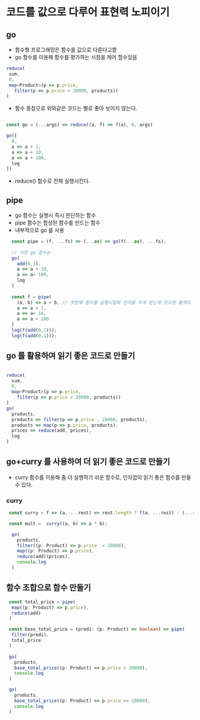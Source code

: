 # 코드를 값으로 다루어 표현력 노피이기
                  
## go 
 - 함수형 프로그래밍은 함수를 값으로 다룬다고함
 - go 함수를 이용해 함수를 평가하는 시점을 제어 할수있음

 ~~~typescript
 reduce(
  sum,
  0,
  map<Product>(p => p.price,
    filter(p => p.price < 20000, products))
)

~~~

 - 함수 중첩으로 위와같은 코드는 별로 좋아 보이지 않는다.

~~~typescript

const go = (...args) => reduce((a, f) => f(a), 0, args)

go([
  0,
  a => a + 1,
  a => a + 10,
  a => a + 100,
  log
])

~~~
 - reduce() 함수로 전체 실행시킨다.

## pipe
 - go 함수는 실행시 즉시 판단하는 함수
 - pipe 함수는 합성된 함수를 만드는 함수
 - 내부적으로 go 를 사용

~~~typescript
  const pipe = (f, ...fs) => (...as) => go(f(...as), ...fs); 
 
  // 기존 go 함수는 
  go(
    add(0,1),
    a => a + 10,
    a => a+ 100,
    log
  )
  
  const f = pipe(
    (a, b) => a + b, // 첫번쟤 함수를 실행시킬때 인자를 두개 받는게 잇으면 좋겟다
    a => a + 1,
    a => a+ 10,
    a => a + 100
  )
  log(f(add(0,1)));
  log(f(add(0,1)));
~~~
    
## go 를 활용하여 읽기 좋은 코드로 만들기
~~~typescript

reduce(
  sum,
  0,
  map<Product>(p => p.price,
    filter(p => p.price < 20000, products))
)
go(
  products,
  products => filter(p => p.price , 20000, products),
  products => map(p => p.price, products),
  prices => reduce(add, prices),
  log
)

~~~

## go+curry 를 사용하여 더 읽기 좋은 코드로 만들기
 - curry 함수를 이용해 좀 더 실행하기 쉬운 함수로, 인자없이 읽기 좋은 함수를 만들수 있다.
         
### curry
~~~typescript
 const curry = f => (a, ...rest) => rest.length ? f(a, ...rest) : (...rest) => f(a, ...rest)

 const mult =  curry((a, b) => a * b);

  go(
    products,
    filter((p: Product) => p.price  < 20000),
    map((p: Product) => p.price),
    reduce(add)(prices),
    console.log
  )

~~~

## 함수 조합으로 함수 만들기

~~~typescript
 const total_price = pipe(
  map((p: Product) => p.price),
  reduce(add)
 ) 

 const base_total_price = (predi: (p: Product) => boolean) => pipe(
  filter(predi),
  total_price
 )

 go(
   products,
   base_total_price((p: Product) => p.price < 20000),
   console.log
 )

 go(
   products,
   base_total_price((p: Product) => p.price >= 20000),
   console.log                              
 )

~~~